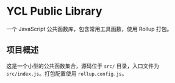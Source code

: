 # YCL Public Library

一个 JavaScript 公共函数库，包含常用工具函数，使用 Rollup 打包。

## 项目概述

这是一个小型的公共函数集合，源码位于 `src/` 目录，入口文件为 `src/index.js`。打包配置使用 `rollup.config.js`。
